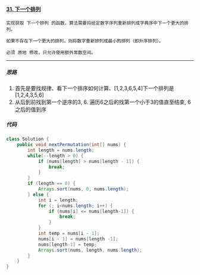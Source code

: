 #### [31. 下一个排列](https://leetcode-cn.com/problems/next-permutation/)

```
实现获取 下一个排列 的函数，算法需要将给定数字序列重新排列成字典序中下一个更大的排列。

如果不存在下一个更大的排列，则将数字重新排列成最小的排列（即升序排列）。

必须 原地 修改，只允许使用额外常数空间。
```

-----

##### 思路

1. 首先是要找规律、看下一个排序如何计算、[1,2,3,6,5,4]下一个排列是[1,2,4,3,5,6]
2. 从后到前找到第一个逆序的3, 6.  遍历6之后的找第一个小于3的值直至结束, 6之后的值到序



##### 代码

````java
class Solution {
    public void nextPermutation(int[] nums) {
        int length = nums.length;
        while(--length > 0) {
            if (nums[length] > nums[length - 1]) {
                break;
            }
        }
        if (length == 0) {
            Arrays.sort(nums, 0, nums.length);
        } else {
            int i = length;
            for (; i<nums.length; i++) {
                if (nums[i] <= nums[length-1]) {
                    break;
                }
            }
            int temp = nums[i - 1];
            nums[i - 1] = nums[length -1];
            nums[length-1] = temp;
            Arrays.sort(nums, length, nums.length);
        }
    }
}
````